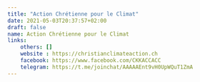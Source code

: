 ```yaml
---
title: "Action Chrétienne pour le Climat"
date: 2021-05-03T20:37:57+02:00
draft: false
name: Action Chrétienne pour le Climat
links:
    others: []
    website : https://christianclimateaction.ch
    facebook: https://www.facebook.com/CKKACCACC
    telegram: https://t.me/joinchat/AAAAAEnt9vH0UpWQuT1ZmA
---
```


